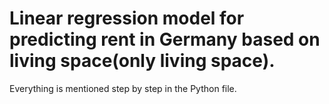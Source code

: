 # Linear regression model for predicting rent in Germany based on living space(only living space).
Everything is mentioned step by step in the Python file.
